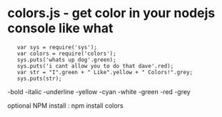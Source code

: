 <h1>colors.js - get color in your nodejs console like what</h1>

       var sys = require('sys');
       var colors = require('colors');
       sys.puts('whats up dog'.green);
       sys.puts('i cant allow you to do that dave'.red);
       var str = "I".green + " Like".yellow + " Colors!".grey;
       sys.puts(str);
       
       
-bold
-italic
-underline
-yellow
-cyan
-white
-green
-red
-grey


       
optional NPM install : npm install colors